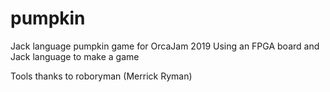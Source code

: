 # pumpkin
Jack language pumpkin game for OrcaJam 2019 
Using an FPGA board and Jack language to make a game

Tools thanks to roboryman (Merrick Ryman)
